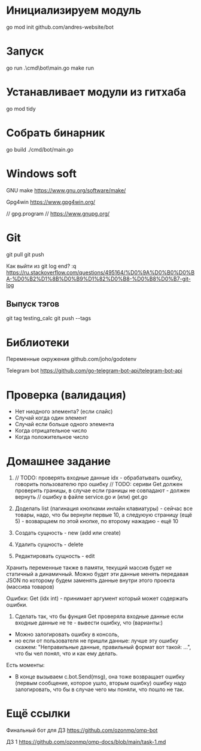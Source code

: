 
# Инициализируем модуль
go mod init github.com/andres-website/bot

# Запуск
go run .\cmd\bot\main.go
make run

# Устанавливает модули из гитхаба
go mod tidy

# Собрать бинарник
go build ./cmd/bot/main.go

# Windows soft
GNU make
https://www.gnu.org/software/make/

Gpg4win
https://www.gpg4win.org/

// gpg.program
// https://www.gnupg.org/

# Git
git pull
git push

Как выйти из git log end?
:q
https://ru.stackoverflow.com/questions/495164/%D0%9A%D0%B0%D0%BA-%D0%B2%D1%8B%D0%B9%D1%82%D0%B8-%D0%B8%D0%B7-git-log

## Выпуск тэгов
git tag testing_calc
git push --tags

# Библиотеки
Переменные окружения
github.com/joho/godotenv

Telegram bot
https://github.com/go-telegram-bot-api/telegram-bot-api

# Проверка (валидация)
 - Нет ниодного элемента? (если слайс)
 - Случай когда один элемент
 - Случай если больше одного элемента
 - Когда отрицательное число
 - Когда положительное число

 # Домашнее задание

 1. // TODO: проверять входные данные idx - обрабатывать ошибку, говорить пользователю про ошибку
	// TODO: сериви Get должен проверить границы, в случае если границы не совпадают - должен вернуть
	// ошибку
    в файле service.go и (или) get.go

2. Доделать list (пагинация кнопками инлайн клавиатуры) - сейчас все товары, надо, что бы вернули первые 10, а следуюую страницу (ещё 5) - возварщаем по этой кнопке, по второму нажадию - ещё 10
3. Создать сущность - new (add или create)
4. Удалить сущность - delete
5. Редактировать сущность - edit

Хранить переменные также в памяти, текущий массив будет не статичный а динамичный.
Можно будет эти данные менять передавая JSON по которому будем заменять данные внутри этого проекта (массива товаров)


Ошибки:
Get (idx int) - принимает аргумент который может содержать ошибки.
1. Сделать так, что бы фунция Get проверяла входные данные
если входные данные не те - вывести ошибку, что (варианты:)
 - Можно залогировать ошибку в консоль, 
 - но если от пользователя не пришли данные: лучше эту ошибку скажем: "Неправильные данные, правильный формат вот такой: ...", что бы чел понял, что и как ему делать.

 Есть моменты:
 - В конце вызываем c.bot.Send(msg), она тоже возвращает ошибку (первым сообщение, которое ушло, вторым ошибку) ошибку надо залогировать, что бы в случае чего мы поняли, что пошло не так.



# Ещё ссылки

Финальный бот для ДЗ
https://github.com/ozonmp/omp-bot

ДЗ 1
https://github.com/ozonmp/omp-docs/blob/main/task-1.md